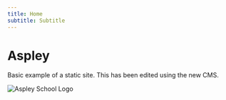 ```yaml
---
title: Home
subtitle: Subtitle
---
```

# Aspley

Basic example of a static site. This has been edited using the new CMS.

![Aspley School Logo](/images/uploads/aspley_state_high_school_-crest-.png)
